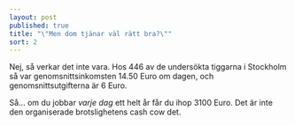 ```yaml
---
layout: post
published: true
title: "\"Men dom tjänar väl rätt bra?\""
sort: 2
---
```







Nej, så verkar det inte vara. Hos 446 av de undersökta tiggarna i Stockholm så var genomsnittsinkomsten 14.50 Euro om dagen, och genomsnittsutgifterna är 6 Euro.

Så... om du jobbar _varje dag_ ett helt år får du ihop 3100 Euro. Det är inte den organiserade brotslighetens cash cow det. 
